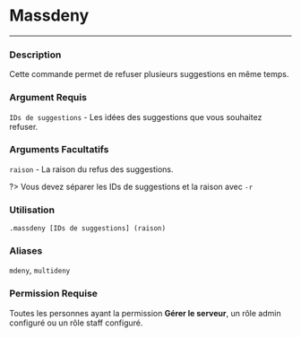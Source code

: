 # Massdeny
---
### Description
Cette commande permet de refuser plusieurs suggestions en même temps.
### Argument Requis
`IDs de suggestions` - Les idées des suggestions que vous souhaitez refuser.
### Arguments Facultatifs
`raison` - La raison du refus des suggestions.

?> Vous devez séparer les IDs de suggestions et la raison avec `-r`
### Utilisation
```
.massdeny [IDs de suggestions] (raison)
```
### Aliases
`mdeny`, `multideny`
### Permission Requise
Toutes les personnes ayant la permission **Gérer le serveur**, un rôle admin configuré ou un rôle staff configuré.
